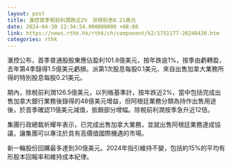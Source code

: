 ```yaml
---
layout: post
title: 滙控首季稅前利潤跌近2%　派特別息0.21美元
date: 2024-04-30 12:34:54.000000000 +08:00
link: https://news.rthk.hk/rthk/ch/component/k2/1751177-20240430.htm
categories: rthk
---
```


滙控公布，首季普通股股東應佔盈利101.8億美元，按年跌逾1%，按季由虧轉盈，去年第4季錄得1.5億美元虧損。派第1次股息每股0.1美元、來自出售加拿大業務所得的特別股息每股0.21美元。

期內，除稅前利潤126.5億美元，以列帳基準計，按年跌近2%，當中包括完成出售加拿大銀行業務後錄得的48億美元增益，但阿根廷業務分類為持作出售用途後，於首季確認11億美元減值，抵銷部分增幅。除稅前利潤按季急升近12倍。

集團行政總裁祈耀年表示，已完成出售加拿大業務，並就出售阿根廷業務達成協議，讓集團可以專注於具有高價值國際機遇的市場。

新一輪股份回購最多達到30億美元。2024年指引維持不變，包括約15%的平均有形股本回報率和維持成本紀律。
